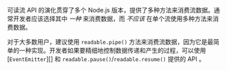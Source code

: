
可读流 API 的演化贯穿了多个 Node.js 版本，提供了多种方法来消费流数据。通常开发者应该选择其中 *一种* 来消费数据，而 *不应该* 在单个流使用多种方法来消费数据。

对于大多数用户，建议使用 `readable.pipe()` 方法来消费流数据，因为它是最简单的一种实现。开发者如果要精细地控制数据传递和产生的过程，可以使用 [`EventEmitter`][] 和 `readable.pause()`/`readable.resume()` 提供的 API 。

